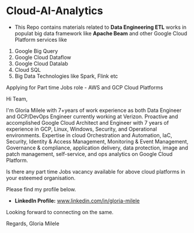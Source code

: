 # Cloud-AI-Analytics

* This Repo contains materials related to **Data Engineering ETL** works in populat big data framework like **Apache Beam** and other Google Cloud Platform services like

1. Google Big Query
2. Google Cloud Dataflow
3. Google Cloud Datalab
4. Cloud SQL 
5. Big Data Technologies like Spark, Flink etc

Applying for Part time Jobs role - AWS and GCP Cloud Platforms

Hi Team,

I'm Gloria Milele with 7+years of work experience as both Data Engineer and GCP/DevOps Engineer currently working at Verizon. Proactive and accomplished Google Cloud Architect and Engineer with 7 years of experience in GCP, Linux, Windows, Security, and Operational environments. Expertise in cloud Orchestration and Automation, IaC, Security, Identity & Access Management, Monitoring & Event Management, Governance & compliance, application delivery, data protection, image and patch management, self-service, and ops analytics on Google Cloud 
Platform.

Is there any part time Jobs vacancy available for above cloud platforms in your esteemed organisation. 

Please find my profile below.

* **__LinkedIn Profile:__** www.linkedin.com/in/gloria-milele


Looking forward to connecting on the same.

Regards,
Gloria Milele




